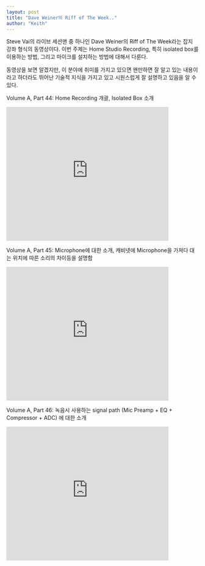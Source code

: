 ```yaml
---
layout: post
title: "Dave Weiner의 Riff of The Week.."
author: "Keith"
---
```


Steve Vai의 라이브 세션맨 중 하나인 Dave Weiner의 Riff of The Week라는 잡지 강좌 형식의 동영상이다. 이번 주제는 Home Studio Recording, 특히 isolated box를 이용하는 방법, 그리고 마이크를 설치하는 방법에 대해서 다룬다.

동영상을 보면 알겠지만, 이 분야에 취미를 가지고 있으면 왠만하면 잘 알고 있는 내용이라고 하더라도 뛰어난 기술적 지식을 가지고 있고 시원스럽게 잘 설명하고 있음을 알 수 있다.

Volume A, Part 44: Home Recording 개괄, Isolated Box 소개
<iframe src="https://www.youtube.com/embed/BAQR1Ev6Cmc" width="425" height="350" frameborder="" allowfullscreen></iframe>

Volume A, Part 45: Microphone에 대한 소개, 캐비넷에 Microphone을 가져다 대는 위치에 따른 소리의 차이등을 설명함
<iframe src="https://www.youtube.com/embed/Jtnd6n0t6wU" width="425" height="350" frameborder="" allowfullscreen></iframe>

Volume A, Part 46: 녹음시 사용하는 signal path (Mic Preamp + EQ + Compressor + ADC) 에 대한 소개
<iframe src="https://www.youtube.com/embed/uToq2dFfHz4" width="425" height="350" frameborder="" allowfullscreen></iframe>

